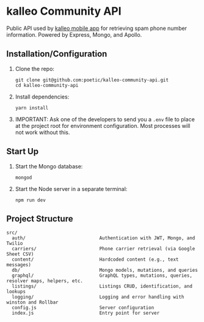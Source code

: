 # kalleo Community API

Public API used by [kalleo mobile app](https://www.kalleoapp.com/) for retrieving spam phone number information. Powered by Express, Mongo, and Apollo.

## Installation/Configuration

1. Clone the repo:

   ```
   git clone git@github.com:poetic/kalleo-community-api.git
   cd kalleo-community-api
   ```

2. Install dependencies:

   ```
   yarn install
   ```

3. IMPORTANT: Ask one of the developers to send you a `.env` file to place at the project root for environment configuration. Most processes will not work without this.

## Start Up

1. Start the Mongo database:

   ```
   mongod
   ```

2. Start the Node server in a separate terminal:

   ```
   npm run dev
   ```

## Project Structure

```
src/
  auth/                           Authentication with JWT, Mongo, and Twilio
  carriers/                       Phone carrier retrieval (via Google Sheet CSV)
  content/                        Hardcoded content (e.g., text messages)
  db/                             Mongo models, mutations, and queries
  graphql/                        GraphQL types, mutations, queries, resolver maps, helpers, etc.
  listings/                       Listings CRUD, identification, and lookups
  logging/                        Logging and error handling with winston and Rollbar
  config.js                       Server configuration
  index.js                        Entry point for server
```
